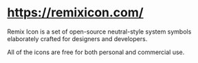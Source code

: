 # https://remixicon.com/
Remix Icon is a set of open-source neutral-style system symbols elaborately crafted for designers and developers.

All of the icons are free for both personal and commercial use.
